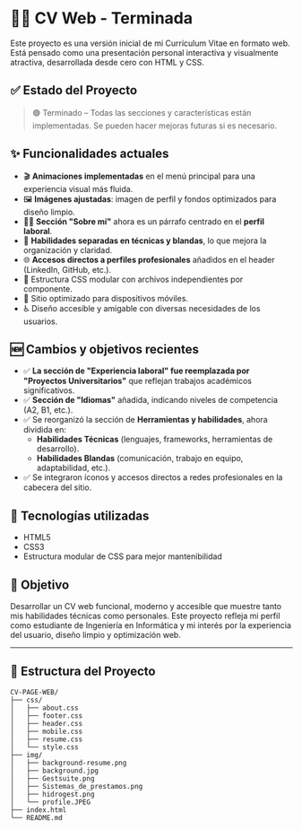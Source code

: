 # 🧑‍💻 CV Web - Terminada

Este proyecto es una versión inicial de mi Currículum Vitae en formato web. Está pensado como una presentación personal interactiva y visualmente atractiva, desarrollada desde cero con HTML y CSS.

## ✅ Estado del Proyecto

> 🟢 Terminado – Todas las secciones y características están implementadas. Se pueden hacer mejoras futuras si es necesario.

## ✨ Funcionalidades actuales

- 🎬 **Animaciones implementadas** en el menú principal para una experiencia visual más fluida.
- 🖼️ **Imágenes ajustadas**: imagen de perfil y fondos optimizados para diseño limpio.
- 🧑‍💼 **Sección "Sobre mí"** ahora es un párrafo centrado en el **perfil laboral**.
- 🧠 **Habilidades separadas en técnicas y blandas**, lo que mejora la organización y claridad.
- 🌐 **Accesos directos a perfiles profesionales** añadidos en el header (LinkedIn, GitHub, etc.).
- 📑 Estructura CSS modular con archivos independientes por componente.
- 📱 Sitio optimizado para dispositivos móviles.
- ♿ Diseño accesible y amigable con diversas necesidades de los usuarios.

## 🆕 Cambios y objetivos recientes

- ✅ **La sección de "Experiencia laboral" fue reemplazada por "Proyectos Universitarios"** que reflejan trabajos académicos significativos.
- ✅ **Sección de "Idiomas"** añadida, indicando niveles de competencia (A2, B1, etc.).
- ✅ Se reorganizó la sección de **Herramientas y habilidades**, ahora dividida en:
  - **Habilidades Técnicas** (lenguajes, frameworks, herramientas de desarrollo).
  - **Habilidades Blandas** (comunicación, trabajo en equipo, adaptabilidad, etc.).
- ✅ Se integraron íconos y accesos directos a redes profesionales en la cabecera del sitio.

## 🚀 Tecnologías utilizadas

- HTML5
- CSS3
- Estructura modular de CSS para mejor mantenibilidad

## 🎯 Objetivo

Desarrollar un CV web funcional, moderno y accesible que muestre tanto mis habilidades técnicas como personales. Este proyecto refleja mi perfil como estudiante de Ingeniería en Informática y mi interés por la experiencia del usuario, diseño limpio y optimización web.

---

## 📁 Estructura del Proyecto

```plaintext
CV-PAGE-WEB/
├── css/
│   ├── about.css
│   ├── footer.css
│   ├── header.css
│   ├── mobile.css
│   ├── resume.css
│   └── style.css
├── img/
│   ├── background-resume.png
│   ├── background.jpg
│   ├── Gestsuite.png
│   ├── Sistemas_de_prestamos.png
│   ├── hidrogest.png
│   └── profile.JPEG
├── index.html
└── README.md
```

